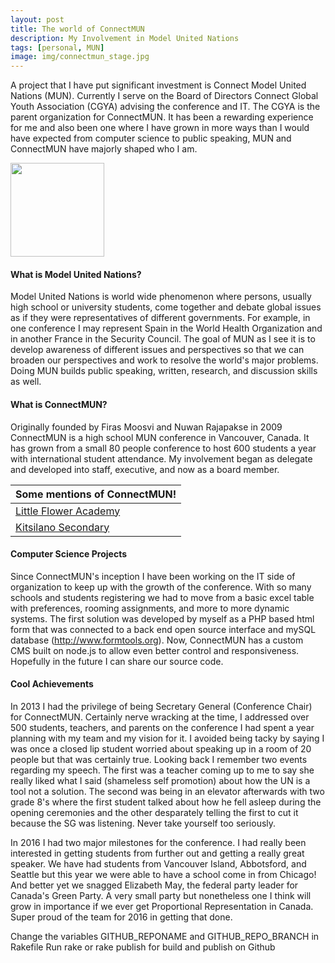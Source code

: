 ```yaml
---
layout: post  
title: The world of ConnectMUN   
description: My Involvement in Model United Nations
tags: [personal, MUN]
image: img/connectmun_stage.jpg
---
```



A project that I have put significant investment is Connect Model United Nations (MUN). Currently I serve on the Board of Directors Connect Global Youth Association (CGYA) advising the conference and IT. The CGYA is the parent organization for ConnectMUN. It has been a rewarding experience for me and also been one where I have grown in more ways than I would have expected from computer science to public speaking, MUN and ConnectMUN have majorly shaped who I am.


<img href="http://cgya.ca" src="img
/cgyalogo.png" style = "width: 150px; text-align: center;"/>

#### What is Model United Nations?

Model United Nations is world wide phenomenon where persons, usually high school or university students, come together and debate global issues as if they were representatives of different governments. For example, in one conference I may represent Spain in the World Health Organization and in another France in the Security Council. The goal of MUN as I see it is to develop awareness of different issues and perspectives so that we can broaden our perspectives and work to resolve the world's major problems. Doing MUN builds public speaking, written, research, and discussion skills as well. 

#### What is ConnectMUN?

Originally founded by Firas Moosvi and Nuwan Rajapakse in 2009 ConnectMUN is a high school MUN conference in Vancouver, Canada. It has grown from a small 80 people conference to host 600 students a year with international student attendance. My involvement began as delegate and developed into staff, executive, and now as a board member.


| Some mentions of ConnectMUN! |
|----|
| [Little Flower Academy](http://www.lfabc.org/page/news-detail?pk=738991) |
| [Kitsilano Secondary](http://go.vsb.bc.ca/schools/kitsilano/Students/kitsdemonnewspaper/Documents/2014-12ol.pdf) |  


#### Computer Science Projects

Since ConnectMUN's inception I have been working on the IT side of organization to keep up with the growth of the conference. With so many schools and students registering we had to move from a basic excel table with preferences, rooming assignments, and more to more dynamic systems. The first solution was developed by myself as a PHP based html form that was connected to a back end open source interface and mySQL database (http://www.formtools.org). Now, ConnectMUN has a custom CMS built on node.js to allow even better control and responsiveness. Hopefully in the future I can share our source code.


#### Cool Achievements

In 2013 I had the privilege of being Secretary General (Conference Chair) for ConnectMUN. Certainly nerve wracking at the time, I addressed over 500 students, teachers, and parents on the conference I had spent a year planning with my team and my vision for it. I avoided being tacky by saying I was once a closed lip student worried about speaking up in a room of 20 people but that was certainly true. Looking back I remember two events regarding my speech. The first was a teacher coming up to me to say she really liked what I said (shameless self promotion) about how the UN is a tool not a solution. The second was being in an elevator afterwards with two grade 8's where the first student talked about how he fell asleep during the opening ceremonies and the other desparately telling the first to cut it because the SG was listening. Never take yourself too seriously.

In 2016 I had two major milestones for the conference. I had really been interested in getting students from further out and getting a really great speaker. We have had students from Vancouver Island, Abbotsford, and Seattle but this year we were able to have a school come in from Chicago! And better yet we snagged Elizabeth May, the federal party leader for Canada's Green Party. A very small party but nonetheless one I think will grow in importance if we ever get Proportional Representation in Canada. Super proud of the team for 2016 in getting that done.


Change the variables GITHUB_REPONAME and GITHUB_REPO_BRANCH in Rakefile
Run rake or rake publish for build and publish on Github